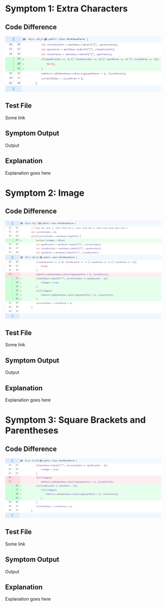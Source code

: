 # Symptom 1: Extra Characters

## Code Difference

![Image](commit1.png)

## Test File

Some link

## Symptom Output

Output

## Explanation

Explanation goes here

# Symptom 2: Image

## Code Difference

![Image](commit2.png)

## Test File

Some link

## Symptom Output

Output

## Explanation

Explanation goes here

# Symptom 3: Square Brackets and Parentheses

## Code Difference

![Image](commit3.png)

## Test File

Some link

## Symptom Output

Output

## Explanation

Explanation goes here